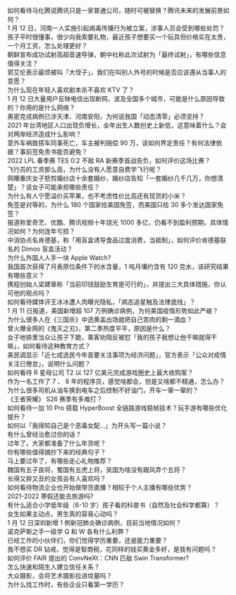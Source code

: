如何看待马化腾说腾讯只是一家普通公司，随时可被替换？腾讯未来的发展前景如何？  
1 月 12 日，河南一人实施引起病毒传播行为被立案，涉事人员会受到哪些处罚？  
孩子平时很懂事，很少向我索要礼物，最近孩子想要买一个玩具但价格实在太贵，一个月工资，怎么处理更好？  
朝鲜宣布成功试射高超音速导弹，朝中社称此次试射为「最终试射」，有哪些信息值得关注？  
郭艾伦表示最烦被叫「大侄子」，我们在叫别人外号的时候是否应该遵从当事人的意愿？  
为什么现在年轻人喜欢剧本杀不喜欢 KTV 了？  
1 月 12 日大量用户反映电信出现断网，波及全国多个城市，可能是什么原因导致的？你用的是什么网络？  
奥密克戎病例已涉天津、河南安阳，为何说我国「动态清零」必须坚持？  
2021 年台湾地区人口出现负增长，全年出生人数创史上新低，这意味着什么？会对两岸经济造成什么影响？  
意外车祸致搭车同事死亡，车主被判赔偿 90 万，该如何界定责任？有何法律依据？事前签免责书能否避免？  
2022 LPL 春季赛 TES 0:2 不敌 RA 新赛季首战告负，如何评价这场比赛？  
飞行员的工资那么高，为什么没有人愿意自费学飞行呢？  
网曝重庆女子怒剪婚纱店十余套婚纱，婚纱店告知「一套婚纱几千几万，你想清楚」？该女子可能承担哪些责任？  
为什么有人宁愿溢价买苹果，也不考虑性价比高还有现货的小米？  
免签是对等的，为什么 180 个国家给美国免签，而美国只给 30 多个发达国家免签？  
报道称爱奇艺、优酷、腾讯视频十年烧光 1000 多亿，仍看不到盈利预期，具体情况如何？为何连年亏损？  
中消协点名肯德基，称「用盲盒诱导食品过度消费，当抵制」，如何评价肯德基联名的 Dimoo 盲盒活动？  
为什么外国人人手一块 Apple Watch?  
我国首次获得了月表原位条件下的水含量，1 吨月壤约含有 120 克水，该研究结果有哪些意义？  
携程创始人梁建章称「当前印钱鼓励生育是可行的」，并提出三大具体措施，你认可他的观点吗？  
如何看待媒体评王冰冰遭人肉曝光隐私，「病态追星触及法律底线」？  
1 月 11 日报道，美国新增超 107 万例确诊病例，为何美国疫情形势如此严峻？  
为什么很多人在《三国杀》中选黄盖出场就把自己苦肉的剩一滴血？  
曾火爆全网的《鬼灭之刃》，第二季热度平平，原因是什么？  
女子地铁里当众让孩子下跪，乘客劝阻反被怼「我的孩子我想让他干嘛就得干嘛」，如何看待这种教育方式？  
美民调显示「近七成选民今年首要关注事项为经济问题」，官方表示「公众对疫情关注已倦怠」，说明什么问题？  
如何看待 R 星母公司 T2 以 127 亿美元完成游戏圈史上最大收购案？  
作为一名工作了 7 、 8 年的程序员，感觉啥都会，但是又啥都不精通，怎么办？  
为什么很多司机从油车换到电车之后控制不好油门，开车一窜一窜的？  
《王者荣耀》 S26 赛季有多难打？  
如何看待一加 10 Pro 搭载 HyperBoost 全链路游戏稳帧技术？玩手游有哪些优化提升？  
如何以「我得知自己是个恶毒女配…」为开头写一篇小说？  
有什么曾经治愈过你的话？  
过年了，大家都准备了什么年货呢？  
你有哪些值得摘抄下来的经典句子？  
马上要过年了，有哪些走心礼物推荐？  
魏国有五子良将，蜀国有五虎上将，吴国为啥没有跟风弄个五将？  
长得又胖又丑的女孩会有人喜欢吗？  
如何看待物流企业也开始做带货直播？相较于个人主播有哪些优势？  
2021-2022 寒假还能去旅游吗?  
有什么适合小学低年级（6-10 岁）孩子看的科普书（自然及社会科学都算）？  
女生如果主动点，男生真的容易心动吗？  
1 月 12 日深圳新增 1 例新冠肺炎确诊病例，目前当地情况如何？  
诺克萨斯之手一级学 Q 和 W 各有什么利弊？  
已经工作的小伙伴们，你们觉得学历重要，还是能力重要？  
我不想买 DR 钻戒，觉得是智商税，花同样的钱买黄金多好，是我有问题吗？  
如何评价 FAIR 提出的 ConvNeXt：CNN 匹敌 Swin Transformer?  
怎么快速和陌生人建立信任关系？  
大众摄影，会将艺术摄影拉进坟墓吗？  
为什么找工作时，有些企业只看第一学历？  
